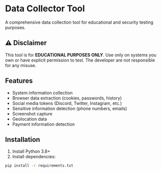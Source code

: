 # Data Collector Tool

A comprehensive data collection tool for educational and security testing purposes.

## ⚠️ Disclaimer
This tool is for **EDUCATIONAL PURPOSES ONLY**. Use only on systems you own or have explicit permission to test. The developer are not responsible for any misuse.

## Features
- System information collection
- Browser data extraction (cookies, passwords, history)
- Social media tokens (Discord, Twitter, Instagram, etc.)
- Sensitive information detection (phone numbers, emails)
- Screenshot capture
- Geolocation data
- Payment information detection

## Installation

1. Install Python 3.8+
2. Install dependencies:
```bash
pip install -r requirements.txt